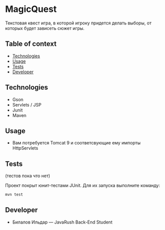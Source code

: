 # MagicQuest
Текстовая квест игра, в которой игроку придется делать выборы, от которых будет зависеть сюжет игры.

## Table of context
- [Technologies](#technologies)
- [Usage](#usage)
- [Tests](#tests)
- [Developer](#developer)

## Technologies

- Gson
- Servlets / JSP
- Junit
- Maven

## Usage

- Вам потребуется Tomcat 9 и соответсвующие ему импорты HttpServlets

## Tests

(тестов пока что нет)

Проект покрыт юнит-тестами JUnit. Для их запуска выполните команду:
```sh
mvn test
```

## Developer

- Билалов Ильдар — JavaRush Back-End Student

 